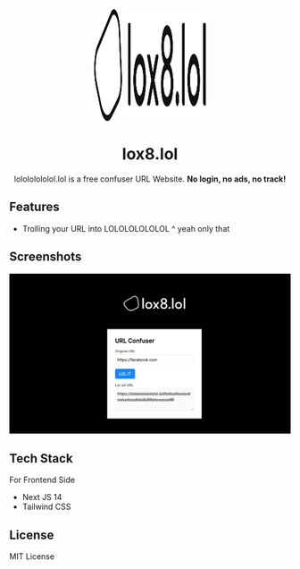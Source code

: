<div align="center">
  <img src="public/docs/logo.svg" width="200px" height="200px" alt="logo" />
  <h1>lox8.lol</h1>
  <p>lolololololol.lol is a free confuser URL Website. <b>No login, no ads, no track!</b></p>
</div>

## Features

- Trolling your URL into LOLOLOLOLOLOL
^ yeah only that

## Screenshots

![ss 1](public/docs/ss.png)


## Tech Stack

For Frontend Side

- Next JS 14
- Tailwind CSS


## License

MIT License